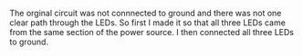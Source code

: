 The orginal circuit was not connnected to ground and there was not one clear path through the LEDs. So first I made it so that all three LEDs came from the same section of the power source. I then connected all three LEDs to ground.
